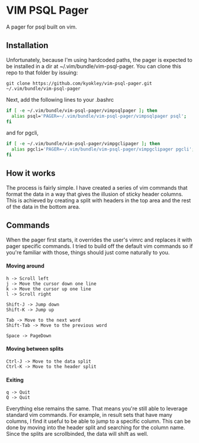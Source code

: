 # VIM PSQL Pager

A pager for psql built on vim.

## Installation
Unfortunately, because I'm using hardcoded paths, the pager is expected to be installed in a dir at ~/.vim/bundle/vim-psql-pager. You can clone this repo to that folder by issuing:
```
git clone https://github.com/kyokley/vim-psql-pager.git ~/.vim/bundle/vim-psql-pager
```

Next, add the following lines to your .bashrc
```bash
if [ -e ~/.vim/bundle/vim-psql-pager/vimpsqlpager ]; then
  alias psql='PAGER=~/.vim/bundle/vim-psql-pager/vimpsqlpager psql';
fi
```
and for pgcli,

```bash
if [ -e ~/.vim/bundle/vim-psql-pager/vimpgclipager ]; then
  alias pgcli='PAGER=~/.vim/bundle/vim-psql-pager/vimpgclipager pgcli';
fi
```
## How it works
The process is fairly simple. I have created a series of vim commands that format the data in a way that gives the illusion of sticky header columns. This is achieved by creating a split with headers in the top area and the rest of the data in the bottom area.

## Commands
When the pager first starts, it overrides the user's vimrc and replaces it with pager specific commands. I tried to build off the default vim commands so if you're familiar with those, things should just come naturally to you.

#### Moving around
```
h -> Scroll left
j -> Move the cursor down one line
k -> Move the cursor up one line
l -> Scroll right

Shift-J -> Jump down
Shift-K -> Jump up

Tab -> Move to the next word
Shift-Tab -> Move to the previous word

Space -> PageDown
```

#### Moving between splits
```
Ctrl-J -> Move to the data split
Ctrl-K -> Move to the header split
```

#### Exiting
```
q -> Quit
Q -> Quit
```

Everything else remains the same. That means you're still able to leverage standard vim commands. For example, in result sets that have many columns, I find it useful to be able to jump to a specific column. This can be done by moving into the header split and searching for the column name. Since the splits are scrollbinded, the data will shift as well.
